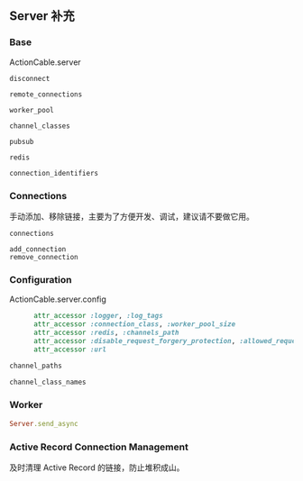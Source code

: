 ## Server 补充

### Base

ActionCable.server

```
disconnect

remote_connections

worker_pool

channel_classes

pubsub

redis

connection_identifiers
```

### Connections

手动添加、移除链接，主要为了方便开发、调试，建议请不要做它用。

```
connections

add_connection
remove_connection
```

### Configuration

ActionCable.server.config

```ruby
      attr_accessor :logger, :log_tags
      attr_accessor :connection_class, :worker_pool_size
      attr_accessor :redis, :channels_path
      attr_accessor :disable_request_forgery_protection, :allowed_request_origins
      attr_accessor :url

channel_paths

channel_class_names
```

### Worker

```ruby
Server.send_async
```

### Active Record Connection Management

及时清理 Active Record 的链接，防止堆积成山。

